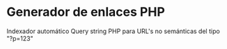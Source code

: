 # Generador de enlaces PHP
Indexador automático Query string PHP para URL's no semánticas del tipo "?p=123"
